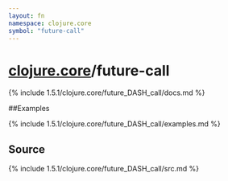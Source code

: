 ```yaml
---
layout: fn
namespace: clojure.core
symbol: "future-call"
---
```


# [clojure.core](../)/future-call

{% include 1.5.1/clojure.core/future_DASH_call/docs.md %}

##Examples

{% include 1.5.1/clojure.core/future_DASH_call/examples.md %}
## Source
{% include 1.5.1/clojure.core/future_DASH_call/src.md %}

